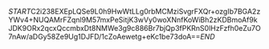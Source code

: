 $START$C2i238EXEpLQSe9L0h9HwWtLLg0rbMCMziSvgrFXQr+ozgIb7BGA2zYWv4+NUQAMrFZqnl9M57mxPeSitjK3wVy0woXNnfKoWiBh2zKDBmoAf9kJDK9ORx2qcxQccmbxDt8NMWe3g9c886Br7bjQp3fPKRnS0lHzFzfh0eZu7O7nAw/aDGy58Ze9Ug1DJFD/1cZoAewetg+eKc1be73doA==$END$